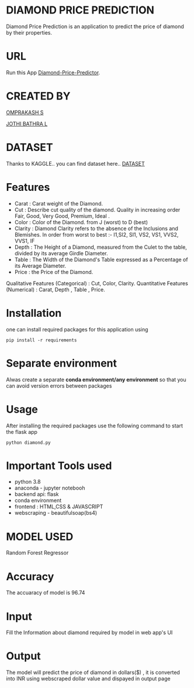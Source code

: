 # DIAMOND PRICE PREDICTION
Diamond Price Prediction is an application to predict the price of diamond by their properties.

# URL
Run this App [Diamond-Price-Predictor](https://diamond-priceprediction.herokuapp.com/).

# CREATED BY
[OMPRAKASH S](https://www.linkedin.com/in/omprakashs2410/)

[JOTHI BATHRA L](https://www.linkedin.com/in/jothi-bathra/)

# DATASET
Thanks to KAGGLE.. you can find dataset here.. [DATASET](https://www.kaggle.com/shivam2503/diamonds)

# Features
- Carat : Carat weight of the Diamond.
- Cut : Describe cut quality of the diamond. Quality in increasing order Fair, Good, Very Good, Premium, Ideal .
- Color : Color of the Diamond. from J (worst) to D (best)
- Clarity : Diamond Clarity refers to the absence of the Inclusions and Blemishes. In order from worst to best :- I1,SI2, SI1, VS2, VS1, VVS2, VVS1, IF
- Depth : The Height of a Diamond, measured from the Culet to the table, divided by its average Girdle Diameter.
- Table : The Width of the Diamond's Table expressed as a Percentage of its Average Diameter.
- Price : the Price of the Diamond.

Qualitative Features (Categorical) : Cut, Color, Clarity.
Quantitative Features (Numerical) : Carat, Depth , Table , Price.


# Installation
one can install required packages for this application using
```
pip install -r requirements
```

# Separate environment
Alwas create a separate __conda environment/any environment__ so that you can avoid version errors between packages

# Usage
After installing the required packages use the following command to start the flask app
```
python diamond.py
```

# Important Tools used
- python 3.8
- anaconda - jupyter notebooh
- backend api: flask
- conda environment
- frontend : HTML,CSS & JAVASCRIPT
- webscraping - beautifulsoap(bs4)

# MODEL USED
Random Forest Regressor

# Accuracy
The accuaracy of model is 96.74

# Input
Fill the Information about diamond required by model in web app's UI

# Output
The model will predict the price of diamond in dollars($) , it is converted into INR using webscraped dollar value and dispayed in output page
